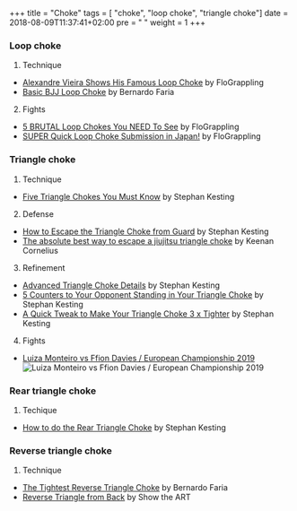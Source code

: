 +++
title = "Choke"
tags = [ "choke", "loop choke", "triangle choke"]
date = 2018-08-09T11:37:41+02:00
pre = "<i class='fa fa-bed'></i> "
weight = 1
+++

### Loop choke

1. Technique

* [Alexandre Vieira Shows His Famous Loop Choke](https://youtu.be/ruk0kdlr-Qw) by FloGrappling
* [Basic BJJ Loop Choke](https://youtu.be/_qfj3ewsSxk) by Bernardo Faria

2. Fights

* [5 BRUTAL Loop Chokes You NEED To See](https://youtu.be/9Y6MmSR6LjU) by FloGrappling
* [SUPER Quick Loop Choke Submission in Japan!](https://youtu.be/QCm5d-wJyU4) by FloGrappling

### Triangle choke

1. Technique

* [Five Triangle Chokes You Must Know](https://youtu.be/FbXunEbkf8E) by Stephan Kesting

2. Defense

* [How to Escape the Triangle Choke from Guard](https://youtu.be/szAvJFvIzx4) by Stephan Kesting
* [The absolute best way to escape a jiujitsu triangle choke](https://youtu.be/9HeP4gea_Uw) by Keenan Cornelius

3. Refinement

* [Advanced Triangle Choke Details](https://youtu.be/6UrATWw9ajQ) by Stephan Kesting
* [5 Counters to Your Opponent Standing in Your Triangle Choke](https://youtu.be/0BQpXYOU4FI) by Stephan Kesting
* [A Quick Tweak to Make Your Triangle Choke 3 x Tighter](https://youtu.be/_aoIq9O80Kg) by Stephan Kesting

4. Fights

* [Luiza Monteiro vs Ffion Davies / European Championship 2019](https://youtu.be/HS5VB_8_dRA)
![Luiza Monteiro vs Ffion Davies / European Championship 2019](https://media.giphy.com/media/QYkiSk1EP0fUaIadkH/giphy.gif)

### Rear triangle choke

1. Techique

* [How to do the Rear Triangle Choke](https://youtu.be/96GTzr5AzKw) by Stephan Kesting

### Reverse triangle choke

1. Technique

* [The Tightest Reverse Triangle Choke](https://youtu.be/2lCqmpZMhoI) by Bernardo Faria
* [Reverse Triangle from Back](https://youtu.be/50ujW8dF06w) by Show the ART
